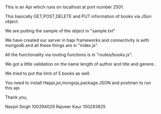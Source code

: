 This is an Api which runs on localhost at port number 2501.

This basically GET,POST,DELETE and PUT  information of books via JSon object.

We are putting the sample of the object in "sample.txt"

We have created our server in hapi frameworks and connectivity is with mongodb and all these things are in "index.js".

All the functionality via routing functions is in "routes/books.js".

We got a little validation on the name length of author and title and genere..

We tried to put the limit of 5 books as well.

You need to install Happi,joi,mongojs,package.JSON and postman to run this api

Thank you,

Navjot Singh 100294029
Rajveer Kaur 100293825
